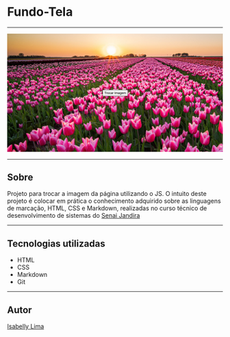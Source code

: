 ﻿# Fundo-Tela

---

![](./img/img.PNG)

---

## Sobre
Projeto para trocar a imagem da página utilizando o JS. O intuito deste projeto é colocar em prática o conhecimento adquirido sobre as linguagens de marcação, HTML, CSS e Markdown, realizadas no curso técnico de desenvolvimento de sistemas do [Senai Jandira](./https://sp.senai.br/unidade/jandira/)

---

## Tecnologias utilizadas
- HTML 
- CSS 
- Markdown 
- Git

--- 

## Autor
[Isabelly Lima](https://www.linkedin.com/in/isabelly-silva-182a99349/)
